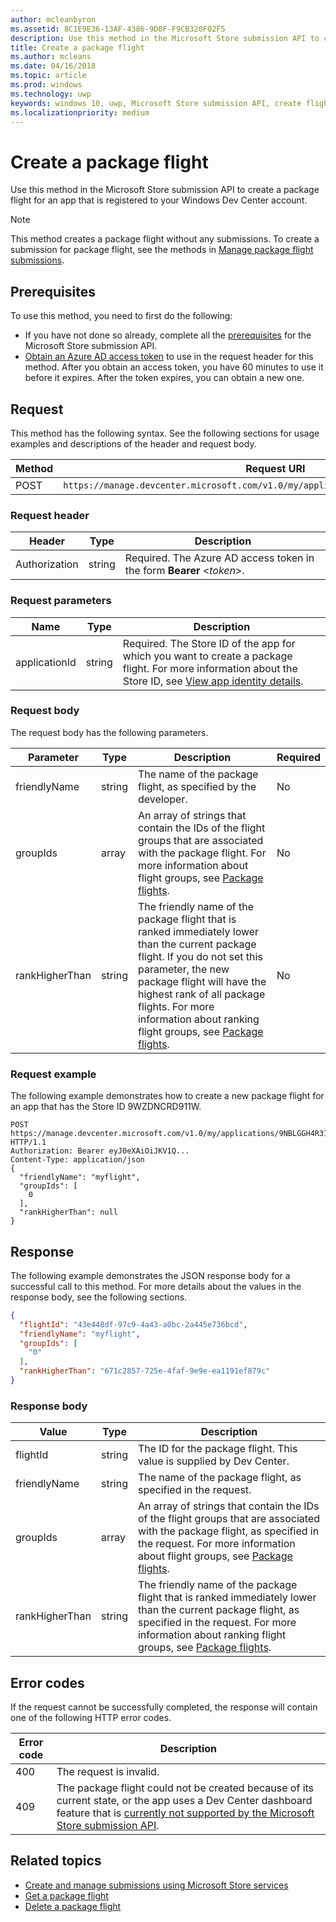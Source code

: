 ```yaml
---
author: mcleanbyron
ms.assetid: 8C1E9E36-13AF-4386-9D0F-F9CB320F02F5
description: Use this method in the Microsoft Store submission API to create a package flight for an app that is registered to your Windows Dev Center account.
title: Create a package flight
ms.author: mcleans
ms.date: 04/16/2018
ms.topic: article
ms.prod: windows
ms.technology: uwp
keywords: windows 10, uwp, Microsoft Store submission API, create flight
ms.localizationpriority: medium
---
```


# Create a package flight

Use this method in the Microsoft Store submission API to create a package flight for an app that is registered to your Windows Dev Center account.

> [!NOTE]
> This method creates a package flight without any submissions. To create a submission for package flight, see the methods in [Manage package flight submissions](manage-flight-submissions.md).

## Prerequisites

To use this method, you need to first do the following:

* If you have not done so already, complete all the [prerequisites](create-and-manage-submissions-using-windows-store-services.md#prerequisites) for the Microsoft Store submission API.
* [Obtain an Azure AD access token](create-and-manage-submissions-using-windows-store-services.md#obtain-an-azure-ad-access-token) to use in the request header for this method. After you obtain an access token, you have 60 minutes to use it before it expires. After the token expires, you can obtain a new one.

## Request

This method has the following syntax. See the following sections for usage examples and descriptions of the header and request body.

| Method | Request URI                                                      |
|--------|------------------------------------------------------------------|
| POST    | ```https://manage.devcenter.microsoft.com/v1.0/my/applications/{applicationId}/flights``` |


### Request header

| Header        | Type   | Description                                                                 |
|---------------|--------|-----------------------------------------------------------------------------|
| Authorization | string | Required. The Azure AD access token in the form **Bearer** &lt;*token*&gt;. |


### Request parameters

| Name        | Type   | Description                                                                 |
|---------------|--------|-----------------------------------------------------------------------------|
| applicationId | string | Required. The Store ID of the app for which you want to create a package flight. For more information about the Store ID, see [View app identity details](https://msdn.microsoft.com/windows/uwp/publish/view-app-identity-details).  |


### Request body

The request body has the following parameters.

|  Parameter  |  Type  |  Description  |  Required  |
|------|------|------|------|
|  friendlyName  |  string  |  The name of the package flight, as specified by the developer.  |  No  |
|  groupIds  |  array  |  An array of strings that contain the IDs of the flight groups that are associated with the package flight. For more information about flight groups, see [Package flights](https://msdn.microsoft.com/windows/uwp/publish/package-flights).  |  No  |
|  rankHigherThan  |  string  |  The friendly name of the package flight that is ranked immediately lower than the current package flight. If you do not set this parameter, the new package flight will have the highest rank of all package flights. For more information about ranking flight groups, see [Package flights](https://msdn.microsoft.com/windows/uwp/publish/package-flights).    |  No  |


### Request example

The following example demonstrates how to create a new package flight for an app that has the Store ID 9WZDNCRD911W.

```syntax
POST https://manage.devcenter.microsoft.com/v1.0/my/applications/9NBLGGH4R315/flights HTTP/1.1
Authorization: Bearer eyJ0eXAiOiJKV1Q...
Content-Type: application/json
{
  "friendlyName": "myflight",
  "groupIds": [
    0
  ],
  "rankHigherThan": null
}

```

## Response

The following example demonstrates the JSON response body for a successful call to this method. For more details about the values in the response body, see the following sections.

```json
{
  "flightId": "43e448df-97c9-4a43-a0bc-2a445e736bcd",
  "friendlyName": "myflight",
  "groupIds": [
    "0"
  ],
  "rankHigherThan": "671c2857-725e-4faf-9e9e-ea1191ef879c"
}
```

### Response body

| Value      | Type   | Description                                                                                                                                                                                                                                                                         |
|------------|--------|----------------------------------------------------------------------------------------------------------------------------------------------------------------------------------------------------------------------------------------------------------------------------------------|
| flightId            | string  | The ID for the package flight. This value is supplied by Dev Center.  |
| friendlyName           | string  | The name of the package flight, as specified in the request.   |  
| groupIds           | array  | An array of strings that contain the IDs of the flight groups that are associated with the package flight, as specified in the request. For more information about flight groups, see [Package flights](https://msdn.microsoft.com/windows/uwp/publish/package-flights).   |
| rankHigherThan           | string  | The friendly name of the package flight that is ranked immediately lower than the current package flight, as specified in the request. For more information about ranking flight groups, see [Package flights](https://msdn.microsoft.com/windows/uwp/publish/package-flights).  |


## Error codes

If the request cannot be successfully completed, the response will contain one of the following HTTP error codes.

| Error code |  Description   |
|--------|------------------|
| 400  | The request is invalid. |
| 409  | The package flight could not be created because of its current state, or the app uses a Dev Center dashboard feature that is [currently not supported by the Microsoft Store submission API](create-and-manage-submissions-using-windows-store-services.md#not_supported). |   


## Related topics

* [Create and manage submissions using Microsoft Store services](create-and-manage-submissions-using-windows-store-services.md)
* [Get a package flight](get-a-flight.md)
* [Delete a package flight](delete-a-flight.md)
